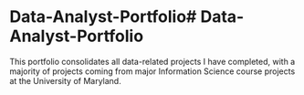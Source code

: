 # Data-Analyst-Portfolio# Data-Analyst-Portfolio

This portfolio consolidates all data-related projects I have completed, with a majority of projects coming from major Information Science course projects at the University of Maryland.

